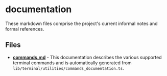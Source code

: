 # documentation
These markdown files comprise the project's current informal notes and formal references.

## Files
<!-- Do not edit below this line.  Contents dynamically populated. -->

* **[commands.md](commands.md)**       - This documentation describes the various supported terminal commands and is automatically generated from `lib/terminal/utilities/commands_documentation.ts`.